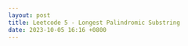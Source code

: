 ```yaml
---
layout: post
title: Leetcode 5 - Longest Palindromic Substring
date: 2023-10-05 16:16 +0800
---
```

